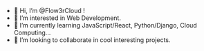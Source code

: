 - 👋 Hi, I’m @Flow3rCloud !
- 👀 I’m interested in Web Development.
- 🌱 I’m currently learning JavaScript/React, Python/Django, Cloud Computing...
- 💞️ I’m looking to collaborate in cool interesting projects.
